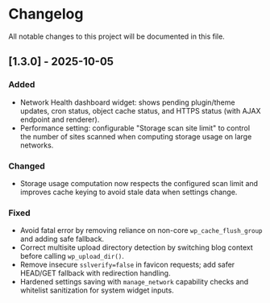 # Changelog

All notable changes to this project will be documented in this file.

## [1.3.0] - 2025-10-05

### Added
- Network Health dashboard widget: shows pending plugin/theme updates, cron status, object cache status, and HTTPS status (with AJAX endpoint and renderer).
- Performance setting: configurable "Storage scan site limit" to control the number of sites scanned when computing storage usage on large networks.

### Changed
- Storage usage computation now respects the configured scan limit and improves cache keying to avoid stale data when settings change.

### Fixed
- Avoid fatal error by removing reliance on non-core `wp_cache_flush_group` and adding safe fallback.
- Correct multisite upload directory detection by switching blog context before calling `wp_upload_dir()`.
- Remove insecure `sslverify=false` in favicon requests; add safer HEAD/GET fallback with redirection handling.
- Hardened settings saving with `manage_network` capability checks and whitelist sanitization for system widget inputs.

